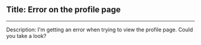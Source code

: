 ## Title: Error on the profile page
___
Description: I'm getting an error when trying to view the profile page. Could you take a look?
